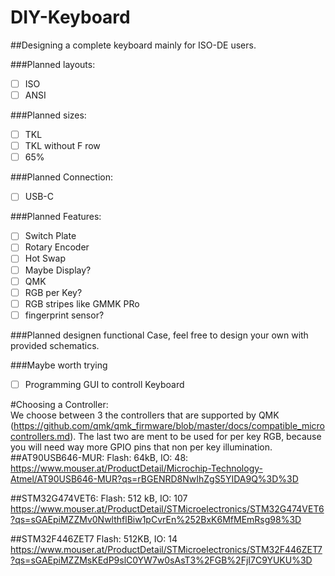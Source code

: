 # DIY-Keyboard
##Designing a complete keyboard mainly for ISO-DE users. 

###Planned layouts:
- [ ] ISO
- [ ] ANSI
 
###Planned sizes:
- [ ] TKL
- [ ] TKL without F row
- [ ] 65%

###Planned Connection:
- [ ] USB-C

###Planned Features:
- [ ] Switch Plate
- [ ] Rotary Encoder
- [ ] Hot Swap
- [ ] Maybe Display? 
- [ ] QMK
- [ ] RGB per Key?
- [ ] RGB stripes like GMMK PRo
- [ ] fingerprint sensor?

###Planned designen functional Case, feel free to design your own with provided schematics. 

###Maybe worth trying
- [ ] Programming GUI to controll Keyboard


#Choosing a Controller:<br/>
We choose between 3 the controllers that are supported by QMK (https://github.com/qmk/qmk_firmware/blob/master/docs/compatible_microcontrollers.md). 
The last two are ment to be used for per key RGB, because you will need way more GPIO pins that non per key illumination. 
<br/>
##AT90USB646-MUR:
Flash: 64kB, IO: 48:
https://www.mouser.at/ProductDetail/Microchip-Technology-Atmel/AT90USB646-MUR?qs=rBGENRD8NwIhZgS5YIDA9Q%3D%3D
<br/> 

##STM32G474VET6:
Flash: 512 kB, IO: 107
https://www.mouser.at/ProductDetail/STMicroelectronics/STM32G474VET6?qs=sGAEpiMZZMv0NwlthflBiw1pCvrEn%252BxK6MfMEmRsg98%3D
<br/>

##STM32F446ZET7
Flash: 512KB, IO: 14
https://www.mouser.at/ProductDetail/STMicroelectronics/STM32F446ZET7?qs=sGAEpiMZZMsKEdP9slC0YW7w0sAsT3%2FGB%2FjI7C9YUKU%3D
